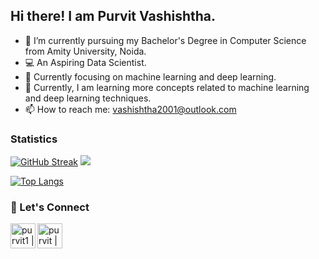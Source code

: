 
## Hi there! I am Purvit Vashishtha.

- 🌱 I’m currently pursuing my Bachelor's Degree in Computer Science from Amity University, Noida.
- 💻 An Aspiring Data Scientist.
- 🎯 Currently focusing on machine learning and deep learning.
- 💬 Currently, I am learning more concepts related to machine learning and deep learning techniques.
- 📫 How to reach me: vashishtha2001@outlook.com

### Statistics

[![GitHub Streak](https://github-readme-streak-stats.herokuapp.com/?user=purvit-vashishtha)](https://github.com/purvit-vashishtha/github-readme-streak-stats)
![](https://github-profile-trophy.vercel.app/?username=purvit-vashishtha)

[![Top Langs](https://github-readme-stats.vercel.app/api/top-langs/?username=purvit-vashishtha)](https://github.com/purvit-vashishtha/github-readme-stats)

### 📝 Let's Connect

[<img align="left" alt="purvit1 | Twitter" width="40px" src="https://img.icons8.com/fluent/48/000000/twitter.png" />][twitter]
[<img align="left" alt="purvit | LinkedIn" width="40px" src="https://img.icons8.com/color/48/000000/linkedin.png" />][linkedin]




[twitter]: https://twitter.com/PurvitSharma29
[linkedin]: https://www.linkedin.com/in/purvit-vashishtha-914a80184/
